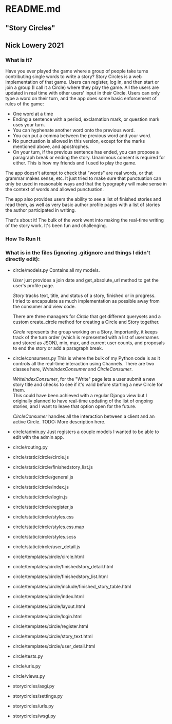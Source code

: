 README.md
=========
"Story Circles"
--------------
Nick Lowery 2021
---------------


### What is it?

Have you ever played the game where a group of people take turns contributing 
single words to write a story? Story Circles is a web implementation of that 
game. Users can register, log in, and then start or join a group (I call it a 
Circle) where they play the game. All the users are updated in real time with 
other users' input in their Circle. Users can only type a word on their turn, 
and the app does some basic enforcement of rules of the game:
- One word at a time
- Ending a sentence with a period, exclamation mark, or question mark uses your turn.
- You can hyphenate another word onto the previous word.
- You can put a comma between the previous word and your word.
- No punctuation is allowed in this version, except for the marks mentioned 
    above, and apostrophes.
- On your turn, if the previous sentence has ended, you can propose a paragraph 
    break or ending the story. Unanimous consent is required for either. This is 
    how my friends and I used to play the game.

The app doesn't attempt to check that "words" are real words, or that grammar 
makes sense, etc. It just tried to make sure that punctuation can only be used 
in reasonable ways and that the typography will make sense in the context of 
words and allowed punctuation.

The app also provides users the ability to see a list of finished stories and 
read them, as well as very basic author profile pages with a list of stories the 
author participated in writing. 

That's about it! The bulk of the work went into making the real-time writing of 
the story work. It's been fun and challenging.

### How To Run It

### What is in the files (ignoring .gitignore and things I didn't directly edit):

- circle/models.py
    Contains all my models.

    *User* just provides a join date and get_absolute_url method to get the 
    user's profile page.

    *Story* tracks text, title, and status of a story, finished or in progress.  
    I tried to encapsulate as much implementation as possible away from the 
    consumer and view code.

    There are three managers for *Circle* that get different querysets and a 
    custom create_circle method for creating a Circle and Story together.

    *Circle* represents the group working on a Story. Importantly, it keeps 
    track of the turn order (which is represented with a list of usernames and 
    stored as JSON), min, max, and current user counts, and proposals to end the 
    story or add a paragraph break.


- circle/consumers.py
    This is where the bulk of my Python code is as it controls all the real-time 
    interaction using Channels. There are two classes here, *WriteIndexConsumer* 
    and *CircleConsumer*. 

    *WriteIndexConsumer*, for the "Write" page lets a user submit a new story 
    title and checks to see if it's valid before starting a new Circle for them.  
    This could have been achieved with a regular Django view but I originally 
    planned to have real-time updating of the list of ongoing stories, and I 
    want to leave that option open for the future.

    *CircleConsumer* handles all the interaction between a client and an active 
    Circle. TODO: More description here.


- circle/admin.py
    Just registers a couple models I wanted to be able to edit with the admin 
    app.
- circle/routing.py
- circle/static/circle/circle.js
- circle/static/circle/finishedstory_list.js
- circle/static/circle/general.js
- circle/static/circle/index.js
- circle/static/circle/login.js
- circle/static/circle/register.js
- circle/static/circle/styles.css
- circle/static/circle/styles.css.map
- circle/static/circle/styles.scss
- circle/static/circle/user_detail.js
- circle/templates/circle/circle.html
- circle/templates/circle/finishedstory_detail.html
- circle/templates/circle/finishedstory_list.html
- circle/templates/circle/include/finished_story_table.html
- circle/templates/circle/index.html
- circle/templates/circle/layout.html
- circle/templates/circle/login.html
- circle/templates/circle/register.html
- circle/templates/circle/story_text.html
- circle/templates/circle/user_detail.html
- circle/tests.py
- circle/urls.py
- circle/views.py
- storycircles/asgi.py
- storycircles/settings.py
- storycircles/urls.py
- storycircles/wsgi.py

